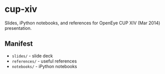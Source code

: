 cup-xiv
=======

Slides, iPython notebooks, and references for OpenEye CUP XIV (Mar 2014) presentation.

## Manifest
* `slides/` - slide deck
* `references/` - useful references
* `notebooks/` - iPython notebooks

